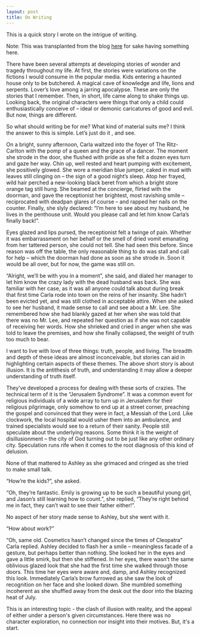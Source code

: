 ```yaml
---
layout: post
title: On Writing
---
```


This is a quick story I wrote on the intrigue of writing.

Note: This was transplanted from the blog [here](https://samitizer.blogspot.com) for sake having something here.

There have been several attempts at developing stories of wonder and tragedy throughout my life. At first, the stories were variations on the fictions I would consume in the popular media. Kids entering a haunted house only to be butchered. A magical cave of knowledge and life, lions and serpents. Lover’s love among a jarring apocalypse. These are only the stories that I remember. Then, in short, life came along to shake things up. Looking back, the original characters were things that only a child could enthusiastically conceive of – ideal or demonic caricatures of good and evil. But now, things are different.

So what should writing be for me? What kind of material suits me? I think the answer to this is simple. Let’s just do it , and see.

On a bright, sunny afternoon, Carla waltzed into the foyer of The Ritz-Carlton with the pomp of a queen and the grace of a dancer. The moment she strode in the door, she flushed with pride as she felt a dozen eyes turn and gaze her way. Chin up, well rested and heart pumping with excitement, she positively glowed. She wore a meridian blue jumper, caked in mud with leaves still clinging on – the sign of a good night’s sleep. Atop her frayed, wild hair perched a new-looking black beret from which a bright store orange tag still hung. She beamed at the concierge, flirted with the doorman, and gave the receptionist her brightest, most ravishing smile – reciprocated with deadpan glares of course – and rapped her nails on the counter. Finally, she slyly declared: “I’m here to see about my husband, he lives in the penthouse unit. Would you please call and let him know Carla’s finally back!”.

Eyes glazed and lips pursed, the receptionist felt a twinge of pain. Whether it was embarrassment on her behalf or the smell of dried vomit emanating from her tattered person, she could not tell. She had seen this before. Since reason was off the table, the only reasonable thing to do was stall and call for help – which the doorman had done as soon as she strode in. Soon it would be all over, but for now, the game was still on.

“Alright, we’ll be with you in a moment”, she said, and dialed her manager to let him know the crazy lady with the dead husband was back. She was familiar with her case, as it was all anyone could talk about during break that first time Carla rode into town on the reins of her insanity. She hadn’t been evicted yet, and was still clothed in acceptable attire. When she asked to see her husband, it made sense to call and see about a Mr. Lee. She remembered how she had blankly gazed at her when she was told that there was no Mr. Lee, and repeated her question as if she was not capable of receiving her words. How she shrieked and cried in anger when she was told to leave the premises, and how she finally collapsed, the weight of truth too much to bear.

I want to live with love of three things: truth, people, and living. The breadth and depth of these ideas are almost inconceivable, but stories can aid in highlighting certain aspects of these themes. The above short story is about illusion. It is the antithesis of truth, and understanding it may allow a deeper understanding of truth itself.

They’ve developed a process for dealing with these sorts of crazies. The technical term of it is the “Jerusalem Syndrome”. It was a common event for religious individuals of a wide array to turn up in Jerusalem for their religious pilgrimage, only somehow to end up at a street corner, preaching the gospel and convinced that they were in fact, a Messiah of the Lord. Like clockwork, the local hospital would usher them into an ambulance, and trained specialists would see to a return of their sanity. People still speculate about the underlying reasons. Some think it is the weight of disillusionment – the city of God turning out to be just like any other ordinary city. Speculation runs rife when it comes to the root diagnosis of this kind of delusion.

None of that mattered to Ashley as she grimaced and cringed as she tried to make small talk.

“How’re the kids?”, she asked.

“Oh, they’re fantastic. Emily is growing up to be such a beautiful young girl, and Jason’s still learning how to count.”, she replied, “They’re right behind me in fact, they can’t wait to see their father either!”.

No aspect of her story made sense to Ashley, but she went with it.

“How about work?”

“Oh, same old. Cosmetics hasn’t changed since the times of Cleopatra” Carla replied. Ashley decided to flash her a smile – meaningless facade of a gesture, but perhaps better than nothing. She looked her in the eyes and gave a little smirk, but then she stiffened. In her eyes, there wasn’t the same oblivious glazed look that she had the first time she walked through those doors. This time her eyes were aware and, damp, and Ashley recognized this look. Immediately Carla’s brow furrowed as she saw the look of recognition on her face and she looked down. She mumbled something incoherent as she shuffled away from the desk out the door into the blazing heat of July.

This is an interesting topic - the clash of illusion with reality, and the appeal of either under a person's given circumstances. Here there was no character exploration, no connection nor insight into their motives. But, it's a start.
